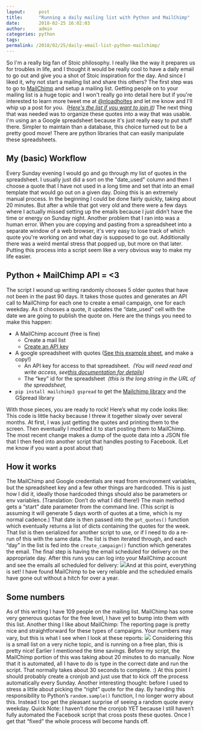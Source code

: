 ```yaml
---
layout:     post
title:      "Running a daily mailing list with Python and MailChimp"
date:       2018-02-25 16:02:03
author:     admin
categories: python
tags:  
permalink: /2018/02/25/daily-email-list-python-mailchimp/
---
```

So I'm a really big fan of Stoic philosophy. I really like the way it prepares us for troubles in life, and I thought it would be really cool to have a daily email to go out and give you a shot of Stoic inspiration for the day. And since I liked it, why not start a mailing list and share this others? The first step was to go to [MailChimp](https://mailchimp.com) and setup a mailing list. Getting people on to your mailing list is a huge topic and I won't really go into detail here but if you're interested to learn more tweet me at [@nloadholtes](https://twitter.com/nloadholtes) and let me know and I'll whip up a post for you.  _([Here's the list if you want to join it](https://heroicinspiration.com/daily-stoic-inspiration))_ The next thing that was needed was to organize these quotes into a way that was usable. I'm using an a Google spreadsheet because it's just really easy to put stuff there. Simpler to maintain than a database, this choice turned out to be a pretty good move! There are python libraries that can easily manipulate these spreadsheets. 

## My (basic) Workflow

Every Sunday evening I would go and go through my list of quotes in the spreadsheet. I usually just did a sort on the "date_used" column and then I choose a quote that I have not used in a long time and set that into an email template that would go out on a given day. Doing this is an extremely manual process. In the beginning I could be done fairly quickly, taking about 20 minutes. But after a while that got very old and there were a few days where I actually missed setting up the emails because I just didn’t have the time or energy on Sunday night. Another problem that I ran into was a human error. When you are copying and pasting from a spreadsheet into a separate window of a web browser, it's very easy to lose track of which quote you're working on and what day is supposed to go out. Additionally there was a weird mental stress that popped up, but more on that later. Putting this process into a script seem like a very obvious way to make my life easier. 

## Python + MailChimp API = <3

The script I wound up writing randomly chooses 5 older quotes that have not been in the past 90 days. It takes those quotes and generates an API call to MailChimp for each one to create a email campaign, one for each weekday. As it chooses a quote, it updates the “date_used” cell with the date we are going to publish the quote on. Here are the things you need to make this happen: 

  * A MailChimp account (free is fine) 
    * Create a mail list
    * [Create an API key](https://kb.mailchimp.com/integrations/api-integrations/about-api-keys#Find-or-Generate-Your-API-Key)
  * A google spreadsheet with quotes ([See this example sheet](https://docs.google.com/spreadsheets/d/126_iTXN0eQQSW9w8tUCcVBgQU9-7XPiRybOKpS5ZUKc/edit?usp=sharing), and make a copy!) 
    * An API key for access to that spreadsheet.  _(You will need read and write access, see[this documentation for details](https://github.com/burnash/gspread))_
    * The “key” id for the spreadsheet  _(this is the long string in the URL of the spreadsheet,_
  * `pip install mailchimp3 gspread` to get the [Mailchimp library](https://pypi.python.org/pypi/mailchimp3) and the GSpread library

With those pieces, you are ready to rock! Here’s what my code looks like:  This code is little hacky because I threw it together slowly over several months. At first, I was just getting the quotes and printing them to the screen. Then eventually I modified it to start posting them to MailChimp. The most recent change makes a dump of the quote data into a JSON file that I then feed into another script that handles posting to Facebook. (Let me know if you want a post about that) 

## How it works

The MailChimp and Google credentials are read from environment variables, but the spreadsheet key and a few other things are hardcoded. This is just how I did it, ideally those hardcoded things should also be parameters or env variables. (Translation: Don’t do what I did there!) The main method gets a “start” date parameter from the command line. (This script is assuming it will generate 5 days worth of quotes at a time, which is my normal cadence.) That date is then passed into the `get_quotes()` function which eventually returns a list of dicts containing the quotes for the week. That list is then serialized for another script to use, or if I need to do a re-run of this with the same data. The list is then iterated through, and each “day” in the list is fed into the `create_campaign()` function which generates the email. The final step is having the email scheduled for delivery on the appropriate day. After this runs you can log into your MailChimp account and see the emails all scheduled for delivery: [![](https://ironboundsoftware.com/blog/wp-content/uploads/2018/02/Screen-Shot-2018-02-25-at-3.06.01-PM-420x365.png)](https://ironboundsoftware.com/blog/wp-content/uploads/2018/02/Screen-Shot-2018-02-25-at-3.06.01-PM.png)And at this point, everything is set! I have found MailChimp to be very reliable and the scheduled emails have gone out without a hitch for over a year. 

## Some numbers

As of this writing I have 109 people on the mailing list. MailChimp has some very generous quotas for the free level, I have yet to bump into them with this list. Another thing I like about MailChimp: The reporting page is pretty nice and straightforward for these types of campaigns. Your numbers may vary, but this is what I see when I look at these reports: [![](https://ironboundsoftware.com/blog/wp-content/uploads/2018/02/Screen-Shot-2018-02-25-at-3.10.07-PM.png)](https://ironboundsoftware.com/blog/wp-content/uploads/2018/02/Screen-Shot-2018-02-25-at-3.10.07-PM.png) Considering this is a small list on a very niche topic, and is running on a free plan, this is pretty nice! Earlier I mentioned the time savings. Before my script, the MailChimp portion of this was taking about 20 minutes to do manually. Now that it is automated, all I have to do is type in the correct date and run the script. That normally takes about 30 seconds to complete. :) At this point I should probably create a cronjob and just use that to kick off the process automatically every Sunday. Another interesting thought: before I used to stress a little about picking the “right” quote for the day. By handing this responsibility to Python’s `random.sample()` function, I no longer worry about this. Instead I too get the pleasant surprise of seeing a random quote every weekday. Quick Note: I haven’t done the cronjob YET because I still haven’t fully automated the Facebook script that cross posts these quotes. Once I get that “fixed” the whole process will become hands off.  
